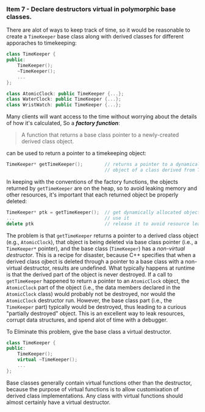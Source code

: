 ### Item 7 - Declare destructors virtual in polymorphic base classes.
There are alot of ways to keep track of time, so it would be reasonable to create a `TimeKeeper` base class along with derived classes for different apporaches to timekeeping:
```C++
class TimeKeeper {
public:
    TimeKeeper();
    ~TimeKeeper();
    ...
};

class AtomicClock: public TimeKeeper {...};
class WaterClock: public TimeKeeper {...};
class WristWatch: public TimeKeeper {...};
```
Many clients will want access to the time without worrying about the details of how it's calculated, 
So a **_factory function_**:
> A function that returns a base class pointer to a newly-created derived class object.

can be used to return a pointer to a timekeeping object:
```C++
TimeKeeper* getTimeKeeper();        // returns a pointer to a dynamically allocated
                                    // object of a class derived from TimeKeeper
```
In keeping with the conventions of the factory functions, the objects returned by `getTimeKeeper` are on the heap, so to avoid leaking memory and other resources, it's important that each returned object be properly deleted:
```C++
TimeKeeper* ptk = getTimeKeeper();  // get dynamically allocated object from TimeKeeper hierarchy
...                                 // use it
delete ptk                          // release it to avoid resource leak
```
The problem is that `getTimeKeeper` returns a pointer to a derived class object (e.g., `AtomicClock`), that object is being deleted via base class pointer (i.e., a `TimeKeeper*` pointer), and the base class (`TimeKeeper`) has a _non-virtual destructor_. This is a recipe for disaster, because C++ specifies that when a derived class ojbect is deleted through a pointer to a base class with a non-virtual destructor, results are undefined. What typically happens at runtime is that the derived part of the object is never destroyed. If a call to `getTimeKeeper` happened to return a pointer to an `AtomicClock` object, the `AtomicClock` part of the object (i.e., the data members declared in the `AtomicClock` class) would probably not be destroyed, nor would the `AtomicClock` destructor run. However, the base class part (i.e., the `TimeKeeper` part) typically would be destroyed, thus leading to a curious "partially destroyed" object. This is an excellent way to leak resources, corrupt data structures, and spend alot of time with a debugger.

To Eliminate this problem, give the base class a virtual destructor.
```C++
class TimeKeeper {
public:
    TimeKeeper();
    virtual ~TimeKeeper();
    ...
};
```
Base classes generally contain virtual functions other than the destructor, because the purpose of virtual functions is to allow customixation of derived class implementations. Any class with virtual functions should almost certainly have a virtual destructor.











